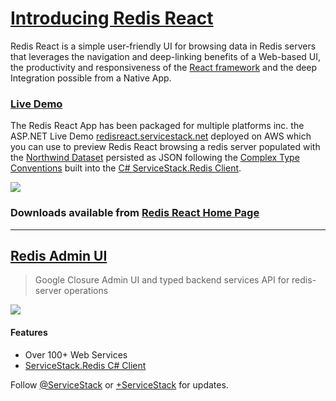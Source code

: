 # [Introducing Redis React](https://servicestack.net/redis-react)

Redis React is a simple user-friendly UI for browsing data in Redis servers that leverages the navigation and deep-linking 
benefits of a Web-based UI, the productivity and responsiveness of the [React framework](http://facebook.github.io/react/) 
and the deep Integration possible from a Native App.

### [Live Demo](http://redisreact.servicestack.net/#/)

The Redis React App has been packaged for multiple platforms inc. the ASP.NET Live Demo 
[redisreact.servicestack.net](http://redisreact.servicestack.net/#/) deployed on AWS which you can use to preview Redis React browsing a redis server populated with the 
[Northwind Dataset](http://northwind.servicestack.net/) persisted as JSON following the
[Complex Type Conventions](http://stackoverflow.com/a/8919931/85785) built into the 
[C# ServiceStack.Redis Client](https://github.com/ServiceStack/ServiceStack.Redis).

[![](https://raw.githubusercontent.com/ServiceStack/Assets/master/img/livedemos/redis-react/home.png)](http://redisreact.servicestack.net/#/)

### Downloads available from [Redis React Home Page](https://servicestack.net/redis-react)

----

## [Redis Admin UI](https://github.com/ServiceStackApps/RedisAdminUI)

> Google Closure Admin UI and typed backend services API for redis-server operations

![](https://raw.githubusercontent.com/ServiceStack/Assets/master/img/livedemos/redisadminui.png)

#### Features

 - Over 100+ Web Services
 - [ServiceStack.Redis C# Client](https://github.com/ServiceStack/ServiceStack.Redis)

Follow [@ServiceStack](http://twitter.com) or [+ServiceStack](https://plus.google.com/u/0/communities/112445368900682590445) for updates.
